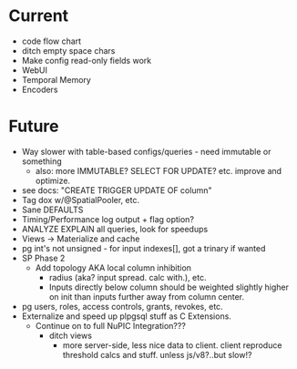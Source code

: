 # Current

* code flow chart
* ditch empty space chars
* Make config read-only fields work
* WebUI
* Temporal Memory
* Encoders

# Future

* Way slower with table-based configs/queries - need immutable or something
  * also: more IMMUTABLE? SELECT FOR UPDATE? etc. improve and optimize.
* see docs: "CREATE TRIGGER UPDATE OF column"
* Tag dox w/@SpatialPooler, etc.
* Sane DEFAULTS 
* Timing/Performance log output + flag option?
* ANALYZE EXPLAIN all queries, look for speedups
* Views -> Materialize and cache
* pg int's not unsigned - for input indexes[], got a trinary if wanted
* SP Phase 2
  * Add topology AKA local column inhibition 
    * radius (aka? input spread. calc with.), etc.
    * Inputs directly below column should be weighted slightly higher on init
      than inputs further away from column center.
* pg users, roles, access controls, grants, revokes, etc.
* Externalize and speed up plpgsql stuff as C Extensions.
  * Continue on to full NuPIC Integration???
    * ditch views
      * more server-side, less nice data to client.
        client reproduce threshold calcs and stuff. unless js/v8?..but slow!?

